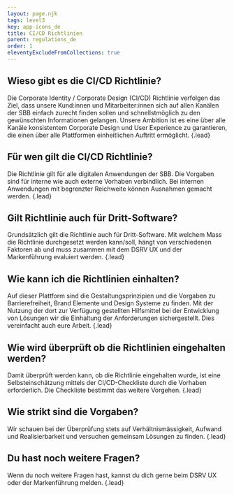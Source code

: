 ```yaml
---
layout: page.njk
tags: level3
key: app-icons_de
title: CI/CD Richtlinien
parent: regulations_de
order: 1
eleventyExcludeFromCollections: true
---
```



## Wieso gibt es die CI/CD Richtlinie?​

Die Corporate Identity / Corporate Design (CI/CD) Richtlinie verfolgen das Ziel, dass unsere Kund:innen und Mitarbeiter:innen sich auf allen Kanälen der SBB einfach zurecht finden sollen und schnellstmöglich zu den gewünschten Informationen gelangen. Unsere Ambition ist es eine über alle Kanäle konsistentem Corporate Design und User Experience zu garantieren, die einen über alle Plattformen einheitlichen Auftritt ermöglicht. {.lead}


## Für wen gilt die CI/CD Richtlinie? ​

Die Richtlinie gilt für alle digitalen Anwendungen der SBB. Die Vorgaben sind für interne wie auch externe Vorhaben verbindlich. Bei internen Anwendungen mit begrenzter Reichweite können Ausnahmen gemacht werden.​ {.lead}


## Gilt Richtlinie auch für Dritt-Software?​

Grundsätzlich gilt die Richtlinie auch für Dritt-Software. Mit welchem Mass die Richtlinie durchgesetzt werden kann/soll, hängt von verschiedenen Faktoren ab und muss zusammen mit dem DSRV UX und der Markenführung evaluiert werden. {.lead}


## Wie kann ich die Richtlinien einhalten?​

Auf dieser Plattform sind die <sbb-link variant="inline" target="_blank" type="button" href="/{{page.lang}}/principles/ux-principles/overview/">Gestaltungsprinzipien</sbb-link> und die Vorgaben zu <sbb-link variant="inline" target="_blank" type="button" href="/{{page.lang}}/accessibility/introduction/about-accessibility/">Barrierefreiheit</sbb-link>, Brand Elemente und <sbb-link variant="inline" target="_blank" type="button" href="/{{page.lang}}/design-system/getting-started/intro/">Design Systeme</sbb-link> zu finden. Mit der Nutzung der dort zur Verfügung gestellten Hilfsmittel bei der Entwicklung von Lösungen wir die Einhaltung der Anforderungen sichergestellt. Dies vereinfacht auch eure Arbeit.​ {.lead}


## Wie wird überprüft ob die Richtlinien eingehalten werden?​

Damit überprüft werden kann, ob die Richtlinie eingehalten wurde, ist eine Selbsteinschätzung mittels der CI/CD-Checkliste durch die Vorhaben erforderlich. Die Checkliste bestimmt das weitere Vorgehen. {.lead}


## Wie strikt sind die Vorgaben? ​

Wir schauen bei der Überprüfung stets auf Verhältnismässigkeit, Aufwand und Realisierbarkeit und versuchen gemeinsam Lösungen zu finden. {.lead}


## Du hast noch weitere Fragen? ​

Wenn du noch weitere Fragen hast, kannst du dich gerne beim DSRV UX oder der Markenführung melden. {.lead}
